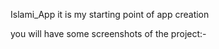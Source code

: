 Islami_App it is my starting point of app creation 

you will have some screenshots of the project:-

